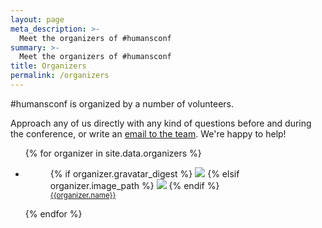 ```yaml
---
layout: page
meta_description: >-
  Meet the organizers of #humansconf
summary: >-
  Meet the organizers of #humansconf
title: Organizers
permalink: /organizers
---
```


#humansconf is organized by a number of volunteers.

Approach any of us directly with any kind of questions before and during the conference, or write an <a href="mailto:{{ site.email }}">email to the team</a>. We're happy to help!

<ul class="organizers">
  {% for organizer in site.data.organizers %}
  <li id="{{ organizer.twitter_handle }}">
    <figure>
      {% if organizer.gravatar_digest %}
        <img src="//www.gravatar.com/avatar/{{organizer.gravatar_digest}}?s=200" />
      {% elsif organizer.image_path %}
        <img src="{{organizer.image_path}}" />
      {% endif %}
      <figcaption>
        <a href="https://twitter.com/{{ organizer.twitter_handle }}"><small>{{organizer.name}}</small></a>
      </figcaption>
    </figure>
  </li>
  {% endfor %}
</ul>
